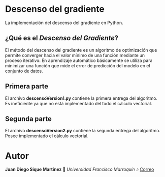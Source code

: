 # Descenso del gradiente
 La implementación del descenso del gradiente en Python.

## ¿Qué es el _Descenso del Gradiente_?
El método del descenso del gradiente es un algoritmo de optimización que permite converger hacia el valor mínimo de una función mediante un proceso iterativo. En aprendizaje automático básicamente se utiliza para minimizar una función que mide el error de predicción del modelo en el conjunto de datos. 
 
## Primera parte
El archivo **descensoVersion1.py** contiene la primera entrega del algoritmo. Es ineficiente ya que no está implementado del todo el cálculo vectorial.

## Segunda parte
El archivo **descensoVersion2.py** contiene la segunda entrega del algoritmo. Posee implementado el cálculo vectorial.



# Autor
**Juan Diego Sique Martínez** :musical_keyboard: *Universidad Francisco Marroquín* :notes: [Correo](juandiegosique@ufm.edu)